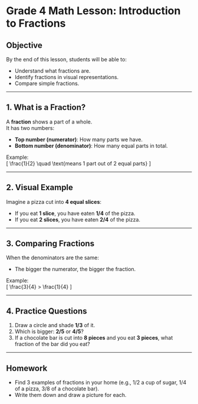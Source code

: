 # Grade 4 Math Lesson: Introduction to Fractions

## Objective
By the end of this lesson, students will be able to:
- Understand what fractions are.
- Identify fractions in visual representations.
- Compare simple fractions.

---

## 1. What is a Fraction?
A **fraction** shows a part of a whole.  
It has two numbers:
- **Top number (numerator)**: How many parts we have.
- **Bottom number (denominator)**: How many equal parts in total.

Example:  
\[
\frac{1}{2} \quad \text{means 1 part out of 2 equal parts}
\]

---

## 2. Visual Example
Imagine a pizza cut into **4 equal slices**:  
- If you eat **1 slice**, you have eaten **1/4** of the pizza.  
- If you eat **2 slices**, you have eaten **2/4** of the pizza.

---

## 3. Comparing Fractions
When the denominators are the same:
- The bigger the numerator, the bigger the fraction.  

Example:  
\[
\frac{3}{4} > \frac{1}{4}
\]

---

## 4. Practice Questions
1. Draw a circle and shade **1/3** of it.
2. Which is bigger: **2/5** or **4/5**?
3. If a chocolate bar is cut into **8 pieces** and you eat **3 pieces**, what fraction of the bar did you eat?

---

## Homework
- Find 3 examples of fractions in your home (e.g., 1/2 a cup of sugar, 1/4 of a pizza, 3/8 of a chocolate bar).
- Write them down and draw a picture for each.
